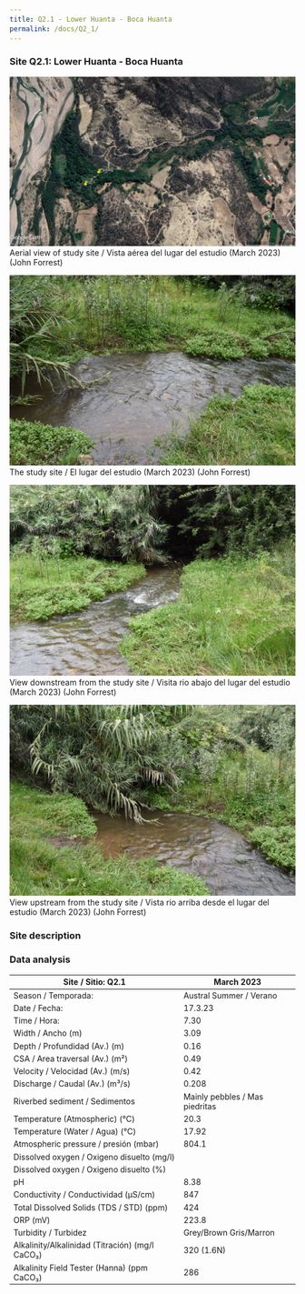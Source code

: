 ```yaml
---
title: Q2.1 - Lower Huanta - Boca Huanta
permalink: /docs/Q2_1/
---
```



### Site Q2.1: Lower Huanta - Boca Huanta

![Q2.1](/assets/sites/Q2.1.jpg)
Aerial view of study site / Vista aérea del lugar del estudio (March 2023) (John Forrest)


![Q2.1site](/assets/sites/Q2.1site.jpg)
The study site / El lugar del estudio (March 2023) (John Forrest)


![Q2.1downstream](/assets/sites/Q2.1downstream.jpg)
View downstream from the study site / Visita rio abajo del lugar del estudio (March 2023) (John Forrest)


![Q2.1upstream](/assets/sites/Q2.1upstream.jpg)
View upstream from the study site / Vista rio arriba desde el lugar del estudio (March 2023) (John Forrest)


### Site description

### Data analysis

|     Site / Sitio: Q2.1                                   |     March 2023                        |
|----------------------------------------------------------|---------------------------------------|
|     Season / Temporada:                                  |     Austral Summer / Verano           |
|     Date / Fecha:                                        |     17.3.23                           |
|     Time / Hora:                                         |     7.30                              |
|     Width / Ancho (m)                                    |     3.09                              |
|     Depth / Profundidad (Av.) (m)                        |     0.16                              |
|     CSA / Area traversal (Av.) (m²)                      |     0.49                              |
|     Velocity / Velocidad  (Av.) (m/s)                    |     0.42                              |
|     Discharge / Caudal (Av.) (m³/s)                      |     0.208                             |
|     Riverbed sediment / Sedimentos                       |     Mainly pebbles / Mas piedritas    |
|     Temperature (Atmospheric) (°C)                       |     20.3                              |
|     Temperature (Water / Agua) (°C)                      |     17.92                             |
|     Atmospheric pressure / presión (mbar)                |     804.1                             |
|     Dissolved oxygen /   Oxigeno disuelto (mg/l)         |                                       |
|     Dissolved oxygen / Oxigeno disuelto (%)              |                                       |
|     pH                                                   |     8.38                              |
|     Conductivity / Conductividad (µS/cm)                 |     847                               |
|     Total Dissolved Solids (TDS / STD)  (ppm)            |     424                               |
|     ORP (mV)                                             |     223.8                             |
|     Turbidity / Turbidez                                 |     Grey/Brown Gris/Marron            |
|     Alkalinity/Alkalinidad   (Titración) (mg/l CaCO₃)    |     320 (1.6N)                        |
|     Alkalinity Field Tester (Hanna) (ppm CaCO₃)          |     286                               |
